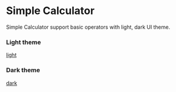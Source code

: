 # Simple Calculator
Simple Calculator support basic operators with light, dark UI theme.

### Light theme
[light](https://drive.google.com/file/d/1IcsY8q04-GjCdkuvyA487XRQ9doIMXDe/view?usp=sharing)

### Dark theme
[dark](https://drive.google.com/file/d/1OjC5q6g_hqpRqXkQ71iYLP4Wo4UwTpDq/view?usp=sharing)
